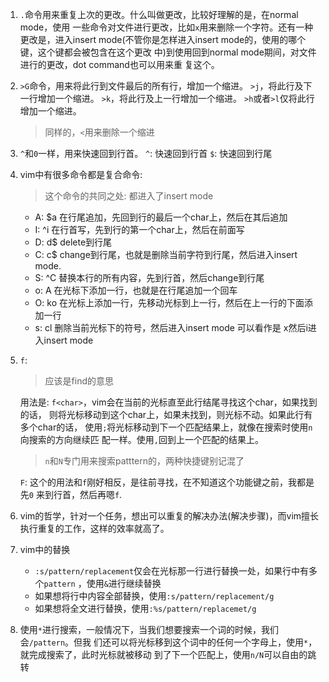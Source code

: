 1. `.`命令用来重复上次的更改。什么叫做更改，比较好理解的是，在normal mode，使用
   一些命令对文件进行更改，比如`x`用来删除一个字符。还有一种更改是，进入insert 
   mode(不管你是怎样进入insert mode的，使用的哪个键，这个键都会被包含在这个更改
   中)到使用<ESC>回到normal mode期间，对文件进行的更改，dot command也可以用来重
   复这个。

2. `>G`命令，用来将此行到文件最后的所有行，增加一个缩进。
   `>j`，将此行及下一行增加一个缩进。
   `>k`，将此行及上一行增加一个缩进。
   `>h`或者`>l`仅将此行增加一个缩进。
   > 同样的，`<`用来删除一个缩进

3. `^`和`0`一样，用来快速回到行首。
   `^`: 快速回到行首
   `$`: 快速回到行尾

4. vim中有很多命令都是复合命令:
   > 这个命令的共同之处: 都进入了insert mode
   * A: $a    在行尾追加，先回到行的最后一个char上，然后在其后追加
   * I: ^i    在行首写，先到行的第一个char上，然后在前面写
   * D: d$    delete到行尾
   * C: c$    change到行尾，也就是删除当前字符到行尾，然后进入insert mode.
   * S: ^C    替换本行的所有内容，先到行首，然后change到行尾
   * o: A<CR> 在光标下添加一行，也就是在行尾追加一个回车
   * O: ko    在光标上添加一行，先移动光标到上一行，然后在上一行的下面添加一行
   * s: cl    删除当前光标下的符号，然后进入insert mode 可以看作是 x然后i进入insert mode

5. `f`: 

   > 应该是find的意思

   用法是: `f<char>`，vim会在当前的光标直至此行结尾寻找这个char，如果找到的话，
   则将光标移动到这个char上，如果未找到，则光标不动。如果此行有多个char的话，
   使用`;`将光标移动到下一个匹配结果上，就像在搜索时使用`n`向搜索的方向继续匹
   配一样。使用`,`回到上一个匹配的结果上。

   > `n`和`N`专门用来搜索patttern的，两种快捷键别记混了
   
   `F`: 这个的用法和`f`刚好相反，是往前寻找，在不知道这个功能键之前，我都是先`0`
   来到行首，然后再嗯`f`.

6. vim的哲学，针对一个任务，想出可以重复的解决办法(解决步骤)，而vim擅长执行重复的工作，这样的效率就高了。

7. vim中的替换
   * `:s/pattern/replacement`仅会在光标那一行进行替换一处，如果行中有多个`pattern`
   ，使用`&`进行继续替换
   * 如果想将行中内容全部替换，使用`:s/pattern/replacement/g`
   * 如果想将全文进行替换，使用`:%s/pattern/replacemet/g`

8. 使用`*`进行搜索，一般情况下，当我们想要搜索一个词的时候，我们会`/pattern`。但我
   们还可以将光标移到这个词中的任何一个字母上，使用`*`，就完成搜索了，此时光标就被移动
   到了下一个匹配上，使用`n/N`可以自由的跳转

